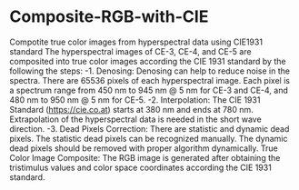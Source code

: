 # Composite-RGB-with-CIE
Compotite true color images from hyperspectral data using CIE1931 standard
The hyperspectral images of CE-3, CE-4, and CE-5 are composited into true color images according the CIE 1931 standard by the following the steps:
-1. Denosing: Denosing can help to reduce noise in the spectra. There are 65536 pixels of each hyperspectral image. Each pixel is a spectrum range from 450 nm to 945 nm @ 5 nm for CE-3 and CE-4, and 480 nm to 950 nm @ 5 nm for CE-5.
-2. Interpolation: The CIE 1931 Standard (https://cie.co.at) starts at 380 nm and ends at 780 nm. Extrapolation of the hyperspectral data is needed in the short wave direction.
-3. Dead Pixels Correction: There are statistic and dynamic dead pixels. The statistic dead pixels can be recognized manually. The dynamic dead pixels should be removed with proper algorithm dynamically.
True Color Image Composite: The RGB image is generated after obtaining the tristimulus values and color space coordinates according the CIE 1931 standard.
